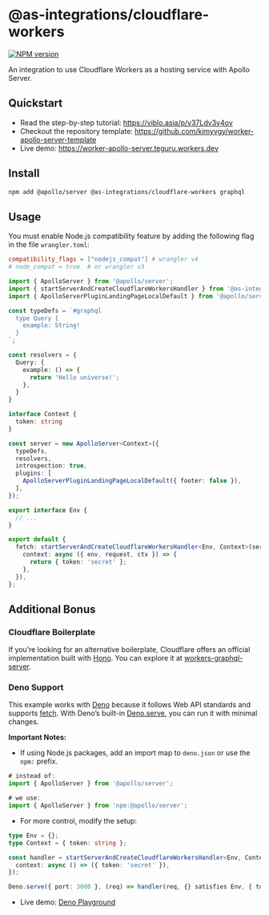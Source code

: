 # @as-integrations/cloudflare-workers

[![NPM version](https://img.shields.io/npm/v/@as-integrations/cloudflare-workers.svg)](https://www.npmjs.com/package/@as-integrations/cloudflare-workers)

An integration to use Cloudflare Workers as a hosting service with Apollo Server.

## Quickstart

- Read the step-by-step tutorial: https://viblo.asia/p/y37Ldv3y4ov
- Checkout the repository template: https://github.com/kimyvgy/worker-apollo-server-template
- Live demo: https://worker-apollo-server.teguru.workers.dev

## Install

```bash
npm add @apollo/server @as-integrations/cloudflare-workers graphql
```

## Usage

You must enable Node.js compatibility feature by adding the following flag in the file `wrangler.toml`:

```toml
compatibility_flags = ["nodejs_compat"] # wrangler v4
# node_compat = true  # or wrangler v3
```

```typescript
import { ApolloServer } from '@apollo/server';
import { startServerAndCreateCloudflareWorkersHandler } from '@as-integrations/cloudflare-workers';
import { ApolloServerPluginLandingPageLocalDefault } from '@apollo/server/plugin/landingPage/default';

const typeDefs = `#graphql
  type Query {
    example: String!
  }
`;

const resolvers = {
  Query: {
    example: () => {
      return 'Hello universe!';
    },
  }
}

interface Context {
  token: string
}

const server = new ApolloServer<Context>({
  typeDefs,
  resolvers,
  introspection: true,
  plugins: [
    ApolloServerPluginLandingPageLocalDefault({ footer: false }),
  ],
});

export interface Env {
  // ...
}

export default {
  fetch: startServerAndCreateCloudflareWorkersHandler<Env, Context>(server, {
    context: async ({ env, request, ctx }) => {
      return { token: 'secret' };
    },
  }),
};
```

## Additional Bonus

### Cloudflare Boilerplate

If you’re looking for an alternative boilerplate, Cloudflare offers an official implementation built with [Hono](https://github.com/honojs/hono). You can explore it at [workers-graphql-server](https://github.com/cloudflare/workers-graphql-server).

### Deno Support

This example works with [Deno](https://deno.com) because it follows Web API standards and supports [fetch](https://developer.mozilla.org/en-US/docs/Web/API/Fetch_API). With Deno’s built-in [Deno.serve](https://docs.deno.com/api/deno/~/Deno.serve), you can run it with minimal changes.

**Important Notes:**

- If using Node.js packages, add an import map to `deno.json` or use the `npm:` prefix.
```typescript
# instead of:
import { ApolloServer } from '@apollo/server';

# we use:
import { ApolloServer } from 'npm:@apollo/server';
```
- For more control, modify the setup:
```typescript
type Env = {};
type Context = { token: string };

const handler = startServerAndCreateCloudflareWorkersHandler<Env, Context>(server, {
  context: async () => ({ token: 'secret' }),
});

Deno.serve({ port: 3000 }, (req) => handler(req, {} satisfies Env, { token: '' } satisfies Context));
```
- Live demo: [Deno Playground](https://dash.deno.com/playground/apollo-integration-example)
